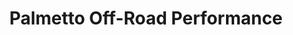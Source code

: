 ---
title: "Palmetto Off-Road Performance"
url: /west-columbia/palmetto-off-road-performance/
shop: Autowerkstatt
---